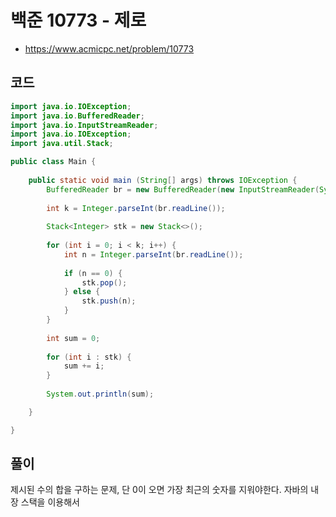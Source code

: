 # 백준 10773 - 제로
- https://www.acmicpc.net/problem/10773

## 코드
``` java
import java.io.IOException;
import java.io.BufferedReader;
import java.io.InputStreamReader;
import java.io.IOException;
import java.util.Stack;

public class Main {
	
	public static void main (String[] args) throws IOException {
		BufferedReader br = new BufferedReader(new InputStreamReader(System.in));
		
		int k = Integer.parseInt(br.readLine());
		
		Stack<Integer> stk = new Stack<>();
		
		for (int i = 0; i < k; i++) {
			int n = Integer.parseInt(br.readLine());
			
			if (n == 0) {
				stk.pop();
			} else {
				stk.push(n);
			}
		}
		
		int sum = 0;
		
		for (int i : stk) {
			sum += i;
		}
		
		System.out.println(sum);

	}

}
```

## 풀이
제시된 수의 합을 구하는 문제, 단 0이 오면 가장 최근의 숫자를 지워야한다. 자바의 내장 스택을 이용해서 

